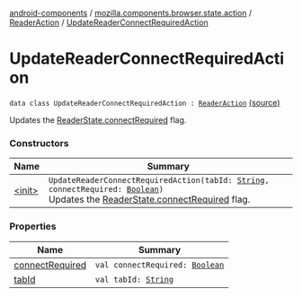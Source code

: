 [android-components](../../../index.md) / [mozilla.components.browser.state.action](../../index.md) / [ReaderAction](../index.md) / [UpdateReaderConnectRequiredAction](./index.md)

# UpdateReaderConnectRequiredAction

`data class UpdateReaderConnectRequiredAction : `[`ReaderAction`](../index.md) [(source)](https://github.com/mozilla-mobile/android-components/blob/master/components/browser/state/src/main/java/mozilla/components/browser/state/action/BrowserAction.kt#L596)

Updates the [ReaderState.connectRequired](../../../mozilla.components.browser.state.state/-reader-state/connect-required.md) flag.

### Constructors

| Name | Summary |
|---|---|
| [&lt;init&gt;](-init-.md) | `UpdateReaderConnectRequiredAction(tabId: `[`String`](https://kotlinlang.org/api/latest/jvm/stdlib/kotlin/-string/index.html)`, connectRequired: `[`Boolean`](https://kotlinlang.org/api/latest/jvm/stdlib/kotlin/-boolean/index.html)`)`<br>Updates the [ReaderState.connectRequired](../../../mozilla.components.browser.state.state/-reader-state/connect-required.md) flag. |

### Properties

| Name | Summary |
|---|---|
| [connectRequired](connect-required.md) | `val connectRequired: `[`Boolean`](https://kotlinlang.org/api/latest/jvm/stdlib/kotlin/-boolean/index.html) |
| [tabId](tab-id.md) | `val tabId: `[`String`](https://kotlinlang.org/api/latest/jvm/stdlib/kotlin/-string/index.html) |

